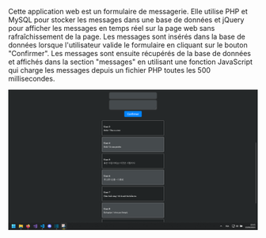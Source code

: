 Cette application web est un formulaire de messagerie. Elle utilise PHP et MySQL pour stocker les messages dans une base de données et jQuery pour afficher les messages en temps réel sur la page web sans rafraîchissement de la page. Les messages sont insérés dans la base de données lorsque l'utilisateur valide le formulaire en cliquant sur le bouton "Confirmer". Les messages sont ensuite récupérés de la base de données et affichés dans la section "messages" en utilisant une fonction JavaScript qui charge les messages depuis un fichier PHP toutes les 500 millisecondes.


![preview](https://github.com/HugoTby/jquery/blob/main/jquery_view.png)

